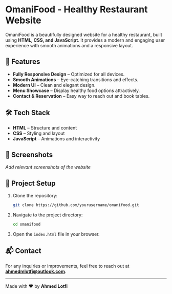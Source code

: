 # OmaniFood - Healthy Restaurant Website

OmaniFood is a beautifully designed website for a healthy restaurant, built using **HTML, CSS, and JavaScript**. It provides a modern and engaging user experience with smooth animations and a responsive layout.

## 🚀 Features
- **Fully Responsive Design** – Optimized for all devices.
- **Smooth Animations** – Eye-catching transitions and effects.
- **Modern UI** – Clean and elegant design.
- **Menu Showcase** – Display healthy food options attractively.
- **Contact & Reservation** – Easy way to reach out and book tables.

## 🛠️ Tech Stack
- **HTML** – Structure and content
- **CSS** – Styling and layout
- **JavaScript** – Animations and interactivity

## 📸 Screenshots
_Add relevant screenshots of the website_

## 📂 Project Setup
1. Clone the repository:
   ```bash
   git clone https://github.com/yourusername/omanifood.git
   ```
2. Navigate to the project directory:
   ```bash
   cd omanifood
   ```
3. Open the `index.html` file in your browser.

## 📬 Contact
For any inquiries or improvements, feel free to reach out at **ahmedmlotfi@outlook.com**.

---
Made with ❤️ by **Ahmed Lotfi**

